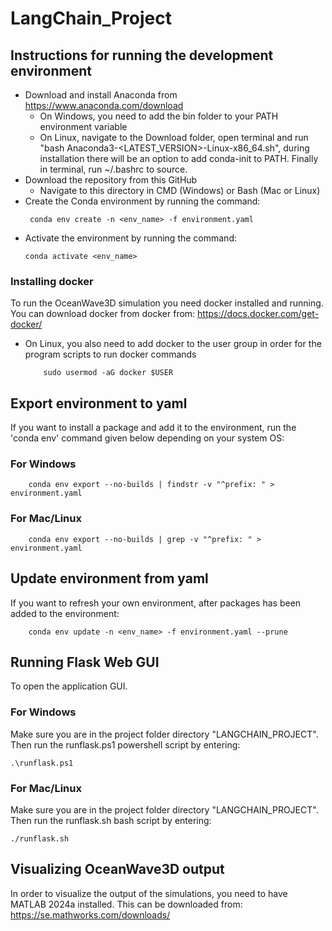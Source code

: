 # LangChain_Project

## Instructions for running the development environment
-  Download and install Anaconda from https://www.anaconda.com/download
    - On Windows, you need to add the bin folder to your PATH environment variable
    - On Linux, navigate to the Download folder, open terminal and run "bash Anaconda3-<LATEST_VERSION>-Linux-x86_64.sh",
      during installation there will be an option to add conda-init to PATH. Finally in terminal, run ~/.bashrc to source.
-  Download the repository from this GitHub
    - Navigate to this directory in CMD (Windows) or Bash (Mac or Linux)
-  Create the Conda environment by running the command:
     ```
      conda env create -n <env_name> -f environment.yaml
     ```
-  Activate the environment by running the command:
    ```
    conda activate <env_name>
    ```

### Installing docker
To run the OceanWave3D simulation you need docker installed and running.
You can download docker from docker from:
https://docs.docker.com/get-docker/

- On Linux, you also need to add docker to the user group in order for the program scripts to run docker commands
    ```
        sudo usermod -aG docker $USER
    ```

## Export environment to yaml
If you want to install a package and add it to the environment, run the 'conda env' command
given below depending on your system OS:

### For Windows
```
    conda env export --no-builds | findstr -v "^prefix: " > environment.yaml
```

### For Mac/Linux
```
    conda env export --no-builds | grep -v "^prefix: " > environment.yaml
```


## Update environment from yaml
If you want to refresh your own environment, after packages has been added to the environment:
```
    conda env update -n <env_name> -f environment.yaml --prune
```

## Running Flask Web GUI
To open the application GUI.

### For Windows
Make sure you are in the project folder directory "LANGCHAIN_PROJECT".
Then run the runflask.ps1 powershell script by entering:

```
.\runflask.ps1
```


### For Mac/Linux
Make sure you are in the project folder directory "LANGCHAIN_PROJECT".
Then run the runflask.sh bash script by entering:

```
./runflask.sh
```

## Visualizing OceanWave3D output
In order to visualize the output of the simulations, you need to have MATLAB 2024a installed. This can be downloaded from:
https://se.mathworks.com/downloads/